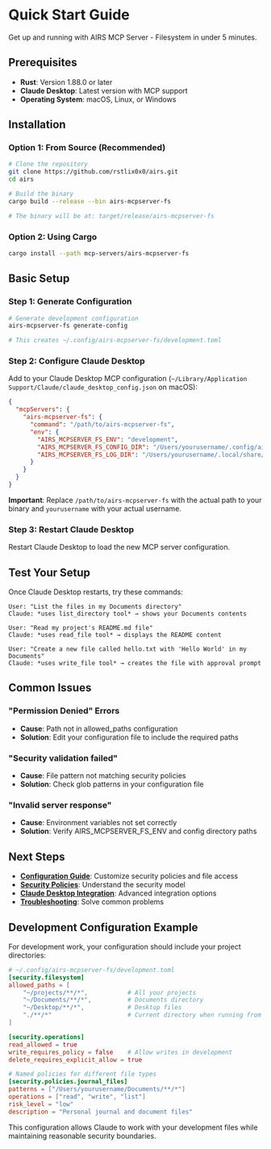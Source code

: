 # Quick Start Guide

Get up and running with AIRS MCP Server - Filesystem in under 5 minutes.

## Prerequisites

- **Rust**: Version 1.88.0 or later
- **Claude Desktop**: Latest version with MCP support
- **Operating System**: macOS, Linux, or Windows

## Installation

### Option 1: From Source (Recommended)
```bash
# Clone the repository
git clone https://github.com/rstlix0x0/airs.git
cd airs

# Build the binary
cargo build --release --bin airs-mcpserver-fs

# The binary will be at: target/release/airs-mcpserver-fs
```

### Option 2: Using Cargo
```bash
cargo install --path mcp-servers/airs-mcpserver-fs
```

## Basic Setup

### Step 1: Generate Configuration
```bash
# Generate development configuration
airs-mcpserver-fs generate-config

# This creates ~/.config/airs-mcpserver-fs/development.toml
```

### Step 2: Configure Claude Desktop

Add to your Claude Desktop MCP configuration (`~/Library/Application Support/Claude/claude_desktop_config.json` on macOS):

```json
{
  "mcpServers": {
    "airs-mcpserver-fs": {
      "command": "/path/to/airs-mcpserver-fs",
      "env": {
        "AIRS_MCPSERVER_FS_ENV": "development",
        "AIRS_MCPSERVER_FS_CONFIG_DIR": "/Users/yourusername/.config/airs-mcpserver-fs",
        "AIRS_MCPSERVER_FS_LOG_DIR": "/Users/yourusername/.local/share/airs-mcpserver-fs/logs"
      }
    }
  }
}
```

**Important**: Replace `/path/to/airs-mcpserver-fs` with the actual path to your binary and `yourusername` with your actual username.

### Step 3: Restart Claude Desktop

Restart Claude Desktop to load the new MCP server configuration.

## Test Your Setup

Once Claude Desktop restarts, try these commands:

```
User: "List the files in my Documents directory"
Claude: *uses list_directory tool* → shows your Documents contents

User: "Read my project's README.md file"
Claude: *uses read_file tool* → displays the README content

User: "Create a new file called hello.txt with 'Hello World' in my Documents"
Claude: *uses write_file tool* → creates the file with approval prompt
```

## Common Issues

### "Permission Denied" Errors
- **Cause**: Path not in allowed_paths configuration
- **Solution**: Edit your configuration file to include the required paths

### "Security validation failed"
- **Cause**: File pattern not matching security policies
- **Solution**: Check glob patterns in your configuration file

### "Invalid server response"
- **Cause**: Environment variables not set correctly
- **Solution**: Verify AIRS_MCPSERVER_FS_ENV and config directory paths

## Next Steps

- **[Configuration Guide](./configuration.md)**: Customize security policies and file access
- **[Security Policies](./configuration/security.md)**: Understand the security model
- **[Claude Desktop Integration](./configuration/claude_desktop.md)**: Advanced integration options
- **[Troubleshooting](./configuration/troubleshooting.md)**: Solve common problems

## Development Configuration Example

For development work, your configuration should include your project directories:

```toml
# ~/.config/airs-mcpserver-fs/development.toml
[security.filesystem]
allowed_paths = [
    "~/projects/**/*",           # All your projects
    "~/Documents/**/*",          # Documents directory
    "~/Desktop/**/*",            # Desktop files
    "./**/*"                     # Current directory when running from project
]

[security.operations]
read_allowed = true
write_requires_policy = false    # Allow writes in development
delete_requires_explicit_allow = true

# Named policies for different file types
[security.policies.journal_files]
patterns = ["/Users/yourusername/Documents/**/*"]
operations = ["read", "write", "list"]
risk_level = "low"
description = "Personal journal and document files"
```

This configuration allows Claude to work with your development files while maintaining reasonable security boundaries.

